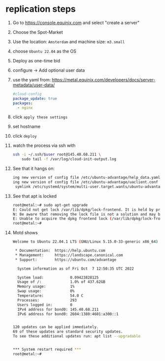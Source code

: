# replication steps

1. Go to https://console.equinix.com and select "create a server"

2. Choose the Spot-Market

3. Use the location: `Amsterdam` and machine size: `m3.small`

4. choose `Ubuntu 22.04` as the OS

5. Deploy as one-time bid

6. configure -> Add optional user data

7. use the yaml from: https://metal.equinix.com/developers/docs/server-metadata/user-data/

    ```yaml
    #cloud-config
    package_update: true
    packages:
      - nginx
    ```

8. click `apply these settings`

9. set hostname

10. click `deploy`

11. watch the process via ssh with 

    ```bash 
    ssh -i ~/.ssh/$user root@145.40.68.211 \
        sudo tail -f /var/log/cloud-init-output.log
    ```

12. See that it hangs on:

    ```bash
    ing new version of config file /etc/ubuntu-advantage/help_data.yaml ...
    ing new version of config file /etc/ubuntu-advantage/uaclient.conf ...
     symlink /etc/systemd/system/multi-user.target.wants/ubuntu-advantage.service → /lib/systemd/system/ubuntu-advantage.service.
    ```

13. See that apt is locked

    ```bash
    root@metal:~# sudo apt-get upgrade
    E: Could not get lock /var/lib/dpkg/lock-frontend. It is held by process 2542 (apt-get)
    N: Be aware that removing the lock file is not a solution and may break your system.
    E: Unable to acquire the dpkg frontend lock (/var/lib/dpkg/lock-frontend), is another process using it?
    root@metal:~# 
    ```

13. Motd shows

    ```bash
    Welcome to Ubuntu 22.04.1 LTS (GNU/Linux 5.15.0-33-generic x86_64)

     * Documentation:  https://help.ubuntu.com
     * Management:     https://landscape.canonical.com
     * Support:        https://ubuntu.com/advantage

      System information as of Fri Oct  7 12:50:35 UTC 2022

      System load:            0.09423828125
      Usage of /:             1.0% of 437.62GB
      Memory usage:           1%
      Swap usage:             0%
      Temperature:            54.0 C
      Processes:              293
      Users logged in:        0
      IPv4 address for bond0: 145.40.68.211
      IPv6 address for bond0: 2604:1380:4601:a300::1


    120 updates can be applied immediately.
    69 of these updates are standard security updates.
    To see these additional updates run: apt list --upgradable


    *** System restart required ***
    root@metal:~# 
    ```



